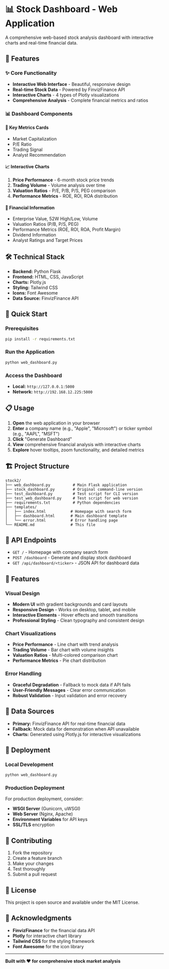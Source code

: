 # 📊 Stock Dashboard - Web Application

A comprehensive web-based stock analysis dashboard with interactive charts and real-time financial data.

## 🚀 Features

### ✨ Core Functionality
- **Interactive Web Interface** - Beautiful, responsive design
- **Real-time Stock Data** - Powered by FinvizFinance API
- **Interactive Charts** - 4 types of Plotly visualizations
- **Comprehensive Analysis** - Complete financial metrics and ratios

### 📊 Dashboard Components

#### 🎯 Key Metrics Cards
- Market Capitalization
- P/E Ratio
- Trading Signal
- Analyst Recommendation

#### 📈 Interactive Charts
1. **Price Performance** - 6-month stock price trends
2. **Trading Volume** - Volume analysis over time
3. **Valuation Ratios** - P/E, P/B, P/S, PEG comparison
4. **Performance Metrics** - ROE, ROI, ROA distribution

#### 💼 Financial Information
- Enterprise Value, 52W High/Low, Volume
- Valuation Ratios (P/B, P/S, PEG)
- Performance Metrics (ROE, ROI, ROA, Profit Margin)
- Dividend Information
- Analyst Ratings and Target Prices

## 🛠️ Technical Stack

- **Backend:** Python Flask
- **Frontend:** HTML, CSS, JavaScript
- **Charts:** Plotly.js
- **Styling:** Tailwind CSS
- **Icons:** Font Awesome
- **Data Source:** FinvizFinance API

## 🚀 Quick Start

### Prerequisites
```bash
pip install -r requirements.txt
```

### Run the Application
```bash
python web_dashboard.py
```

### Access the Dashboard
- **Local:** `http://127.0.0.1:5000`
- **Network:** `http://192.168.12.225:5000`

## 📋 Usage

1. **Open** the web application in your browser
2. **Enter** a company name (e.g., "Apple", "Microsoft") or ticker symbol (e.g., "AAPL", "MSFT")
3. **Click** "Generate Dashboard"
4. **View** comprehensive financial analysis with interactive charts
5. **Explore** hover tooltips, zoom functionality, and detailed metrics

## 🏗️ Project Structure

```
stock2/
├── web_dashboard.py          # Main Flask application
├── stock_dashboard.py        # Original command-line version
├── test_dashboard.py         # Test script for CLI version
├── test_web_dashboard.py     # Test script for web version
├── requirements.txt          # Python dependencies
├── templates/
│   ├── index.html           # Homepage with search form
│   ├── dashboard.html       # Main dashboard template
│   └── error.html           # Error handling page
└── README.md                # This file
```

## 🔧 API Endpoints

- `GET /` - Homepage with company search form
- `POST /dashboard` - Generate and display stock dashboard
- `GET /api/dashboard/<ticker>` - JSON API for dashboard data

## 🎨 Features

### Visual Design
- **Modern UI** with gradient backgrounds and card layouts
- **Responsive Design** - Works on desktop, tablet, and mobile
- **Interactive Elements** - Hover effects and smooth transitions
- **Professional Styling** - Clean typography and consistent design

### Chart Visualizations
- **Price Performance** - Line chart with trend analysis
- **Trading Volume** - Bar chart with volume insights
- **Valuation Ratios** - Multi-colored comparison chart
- **Performance Metrics** - Pie chart distribution

### Error Handling
- **Graceful Degradation** - Fallback to mock data if API fails
- **User-Friendly Messages** - Clear error communication
- **Robust Validation** - Input validation and error recovery

## 🔐 Data Sources

- **Primary:** FinvizFinance API for real-time financial data
- **Fallback:** Mock data for demonstration when API unavailable
- **Charts:** Generated using Plotly.js for interactive visualizations

## 🚀 Deployment

### Local Development
```bash
python web_dashboard.py
```

### Production Deployment
For production deployment, consider:
- **WSGI Server** (Gunicorn, uWSGI)
- **Web Server** (Nginx, Apache)
- **Environment Variables** for API keys
- **SSL/TLS** encryption

## 🤝 Contributing

1. Fork the repository
2. Create a feature branch
3. Make your changes
4. Test thoroughly
5. Submit a pull request

## 📄 License

This project is open source and available under the MIT License.

## 🙏 Acknowledgments

- **FinvizFinance** for the financial data API
- **Plotly** for interactive chart library
- **Tailwind CSS** for the styling framework
- **Font Awesome** for the icon library

---

**Built with ❤️ for comprehensive stock market analysis**

